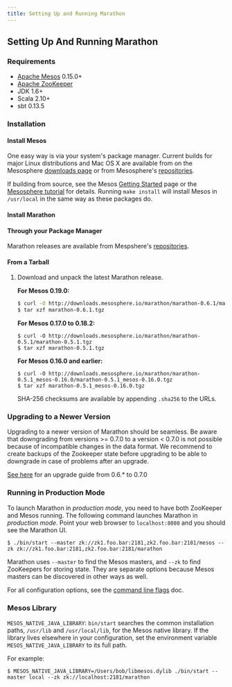 ```yaml
---
title: Setting Up and Running Marathon
---
```


## Setting Up And Running Marathon

### Requirements

* [Apache Mesos][Mesos] 0.15.0+
* [Apache ZooKeeper][ZooKeeper]
* JDK 1.6+
* Scala 2.10+
* sbt 0.13.5

### Installation

#### Install Mesos

One easy way is via your system's package manager.
Current builds for major Linux distributions and Mac OS X are available
from on the Mesosphere [downloads page](http://mesosphere.io/downloads/)
or from Mesosphere's [repositories](http://mesosphere.io/2014/07/17/mesosphere-package-repositories/).

If building from source, see the
Mesos [Getting Started](http://mesos.apache.org/gettingstarted/) page or the
[Mesosphere tutorial](http://mesosphere.io/2013/08/01/distributed-fault-tolerant-framework-apache-mesos/)
for details. Running `make install` will install Mesos in `/usr/local` in
the same way as these packages do.

#### Install Marathon

#### Through your Package Manager

Marathon releases are available from Mespshere's [repositories](http://mesosphere.io/2014/07/17/mesosphere-package-repositories/).

#### From a Tarball

1.  Download and unpack the latest Marathon release.

    **For Mesos 0.19.0:**

    ``` bash
    $ curl -O http://downloads.mesosphere.io/marathon/marathon-0.6.1/marathon-0.6.1.tgz
    $ tar xzf marathon-0.6.1.tgz
    ```

    **For Mesos 0.17.0 to 0.18.2:**

    ``` console
    $ curl -O http://downloads.mesosphere.io/marathon/marathon-0.5.1/marathon-0.5.1.tgz
    $ tar xzf marathon-0.5.1.tgz
    ```

    **For Mesos 0.16.0 and earlier:**

    ``` console
    $ curl -O http://downloads.mesosphere.io/marathon/marathon-0.5.1_mesos-0.16.0/marathon-0.5.1_mesos-0.16.0.tgz
    $ tar xzf marathon-0.5.1_mesos-0.16.0.tgz
    ```

    SHA-256 checksums are available by appending `.sha256` to the URLs.


### Upgrading to a Newer Version

Upgrading to a newer version of Marathon should be seamless. Be aware that
downgrading from versions >= 0.7.0 to a version < 0.7.0 is not possible
because of incompatible changes in the data format. We recommend to create
backups of the Zookeeper state before upgrading to be able to downgrade in case
of problems after an upgrade.

[See here](https://mesosphere.github.io/marathon/docs/upgrade/06xto070.html) for an upgrade guide from 0.6.* to 0.7.0

### Running in Production Mode

To launch Marathon in *production mode*, you need to have both
ZooKeeper and Mesos running. The following command launches
Marathon in *production mode*. Point your web browser to
`localhost:8080` and you should see the Marathon UI.

``` console
$ ./bin/start --master zk://zk1.foo.bar:2181,zk2.foo.bar:2181/mesos --zk zk://zk1.foo.bar:2181,zk2.foo.bar:2181/marathon
```

Marathon uses `--master` to find the Mesos masters, and `--zk` to find ZooKeepers
for storing state. They are separate options because Mesos masters can be
discovered in other ways as well.

For all configuration options, see the [command line flags](command-line-flags.html) doc.

### Mesos Library

`MESOS_NATIVE_JAVA_LIBRARY`: `bin/start` searches the common installation paths,
`/usr/lib` and `/usr/local/lib`, for the Mesos native library. If the
library lives elsewhere in your configuration, set the environment variable
`MESOS_NATIVE_JAVA_LIBRARY` to its full path.

For example:

```console
$ MESOS_NATIVE_JAVA_LIBRARY=/Users/bob/libmesos.dylib ./bin/start --master local --zk zk://localhost:2181/marathon
```



[Mesos]: https://mesos.apache.org/ "Apache Mesos"
[Zookeeper]: https://zookeeper.apache.org/ "Apache ZooKeeper"
